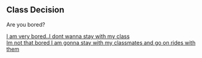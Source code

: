 Class Decision
---
Are you bored?

[I am very bored..I dont wanna stay with my class](friends-class.md)  
[Im not that bored I am gonna stay with my classmates and go on rides with them](go-home.md)